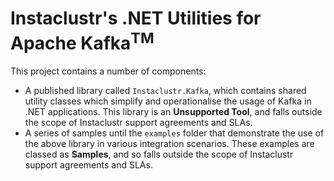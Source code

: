 # Instaclustr's .NET Utilities for Apache Kafka<sup>TM</sup>

This project contains a number of components:
* A published library called `Instaclustr.Kafka`, which contains shared utility classes which simplify and operationalise the usage of Kafka in .NET applications. This library is an **Unsupported Tool**, and falls outside the scope of Instaclustr support agreements and SLAs.
* A series of samples until the `examples` folder that demonstrate the use of the above library in various integration scenarios. These examples are classed as **Samples**, and so falls outside the scope of Instaclustr support agreements and SLAs.

